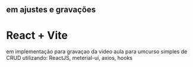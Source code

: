 ##  em ajustes e gravações

# React + Vite
em implementação para gravaçao da video aula para umcurso simples de CRUD utilizando:
ReactJS, meterial-ui, axios, hooks
